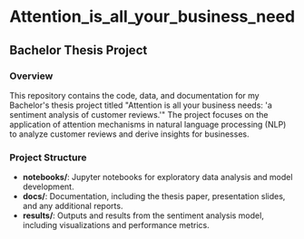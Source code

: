 # Attention_is_all_your_business_need

## Bachelor Thesis Project

### Overview

This repository contains the code, data, and documentation for my Bachelor's thesis project titled "Attention is all your business needs: 'a sentiment analysis of customer reviews.'" The project focuses on the application of attention mechanisms in natural language processing (NLP) to analyze customer reviews and derive insights for businesses.

### Project Structure

- **notebooks/**: Jupyter notebooks for exploratory data analysis and model development.
- **docs/**: Documentation, including the thesis paper, presentation slides, and any additional reports.
- **results/**: Outputs and results from the sentiment analysis model, including visualizations and performance metrics.
